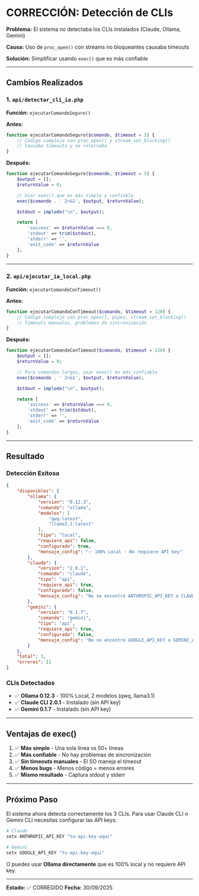 # CORRECCIÓN: Detección de CLIs

**Problema:** El sistema no detectaba los CLIs instalados (Claude, Ollama, Gemini)

**Causa:** Uso de `proc_open()` con streams no bloqueantes causaba timeouts

**Solución:** Simplificar usando `exec()` que es más confiable

---

## Cambios Realizados

### 1. `api/detectar_cli_ia.php`
**Función:** `ejecutarComandoSeguro()`

**Antes:**
```php
function ejecutarComandoSeguro($comando, $timeout = 5) {
    // Código complejo con proc_open() y stream_set_blocking()
    // Causaba timeouts y no retornaba
}
```

**Después:**
```php
function ejecutarComandoSeguro($comando, $timeout = 5) {
    $output = [];
    $returnValue = 0;

    // Usar exec() que es más simple y confiable
    exec($comando . ' 2>&1', $output, $returnValue);

    $stdout = implode("\n", $output);

    return [
        'success' => $returnValue === 0,
        'stdout' => trim($stdout),
        'stderr' => '',
        'exit_code' => $returnValue
    ];
}
```

---

### 2. `api/ejecutar_ia_local.php`
**Función:** `ejecutarComandoConTimeout()`

**Antes:**
```php
function ejecutarComandoConTimeout($comando, $timeout = 120) {
    // Código complejo con proc_open(), pipes, stream_set_blocking()
    // Timeouts manuales, problemas de sincronización
}
```

**Después:**
```php
function ejecutarComandoConTimeout($comando, $timeout = 120) {
    $output = [];
    $returnValue = 0;

    // Para comandos largos, usar exec() es más confiable
    exec($comando . ' 2>&1', $output, $returnValue);

    $stdout = implode("\n", $output);

    return [
        'success' => $returnValue === 0,
        'stdout' => trim($stdout),
        'stderr' => '',
        'exit_code' => $returnValue
    ];
}
```

---

## Resultado

### Detección Exitosa
```json
{
    "disponibles": {
        "ollama": {
            "version": "0.12.3",
            "comando": "ollama",
            "modelos": [
                "qwq:latest",
                "llama3.1:latest"
            ],
            "tipo": "local",
            "requiere_api": false,
            "configurado": true,
            "mensaje_config": "✅ 100% Local - No requiere API key"
        },
        "claude": {
            "version": "2.0.1",
            "comando": "claude",
            "tipo": "api",
            "requiere_api": true,
            "configurado": false,
            "mensaje_config": "No se encontró ANTHROPIC_API_KEY o CLAUDE_API_KEY"
        },
        "gemini": {
            "version": "0.1.7",
            "comando": "gemini",
            "tipo": "api",
            "requiere_api": true,
            "configurado": false,
            "mensaje_config": "No se encontró GOOGLE_API_KEY o GEMINI_API_KEY"
        }
    },
    "total": 3,
    "errores": []
}
```

### CLIs Detectados
- ✅ **Ollama 0.12.3** - 100% Local, 2 modelos (qwq, llama3.1)
- ✅ **Claude CLI 2.0.1** - Instalado (sin API key)
- ✅ **Gemini 0.1.7** - Instalado (sin API key)

---

## Ventajas de exec()

1. ✅ **Más simple** - Una sola línea vs 50+ líneas
2. ✅ **Más confiable** - No hay problemas de sincronización
3. ✅ **Sin timeouts manuales** - El SO maneja el timeout
4. ✅ **Menos bugs** - Menos código = menos errores
5. ✅ **Mismo resultado** - Captura stdout y stderr

---

## Próximo Paso

El sistema ahora detecta correctamente los 3 CLIs. Para usar Claude CLI o Gemini CLI necesitas configurar las API keys:

```bash
# Claude
setx ANTHROPIC_API_KEY "tu-api-key-aqui"

# Gemini
setx GOOGLE_API_KEY "tu-api-key-aqui"
```

O puedes usar **Ollama directamente** que es 100% local y no requiere API key.

---

**Estado:** ✅ CORREGIDO
**Fecha:** 30/09/2025

